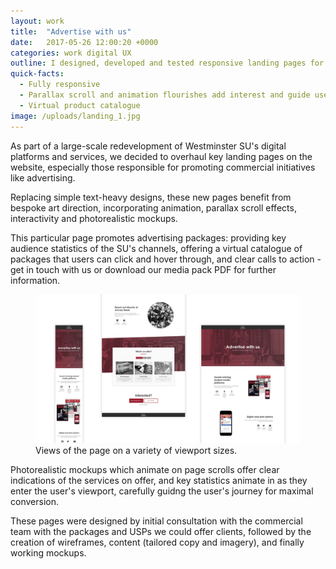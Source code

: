```yaml
---
layout: work
title:  "Advertise with us"
date:   2017-05-26 12:00:20 +0000
categories: work digital UX
outline: I designed, developed and tested responsive landing pages for Westminster Students' Union to promote commercial services to clients.
quick-facts:
  - Fully responsive
  - Parallax scroll and animation flourishes add interest and guide user journey
  - Virtual product catalogue
image: /uploads/landing_1.jpg
---
```


As part of a large-scale redevelopment of Westminster SU's digital platforms and services, we decided to overhaul key landing pages on the website, especially those responsible for promoting commercial initiatives like advertising.

Replacing simple text-heavy designs, these new pages benefit from bespoke art direction, incorporating animation, parallax scroll effects, interactivity and photorealistic mockups.

This particular page promotes advertising packages: providing key audience statistics of the SU's channels, offering a virtual catalogue of packages that users can click and hover through, and clear calls to action - get in touch with us or download our media pack PDF for further information.

<figure>
  <img src="/uploads/landing_2.jpg"/>
  <figcaption>Views of the page on a variety of viewport sizes.</figcaption>
</figure>

Photorealistic mockups which animate on page scrolls offer clear indications of the services on offer, and key statistics animate in as they enter the user's viewport, carefully guidng the user's journey for maximal conversion.

These pages were designed by initial consultation with the commercial team with the packages and USPs we could offer clients, followed by the creation of wireframes, content (tailored copy and imagery), and finally working mockups.
